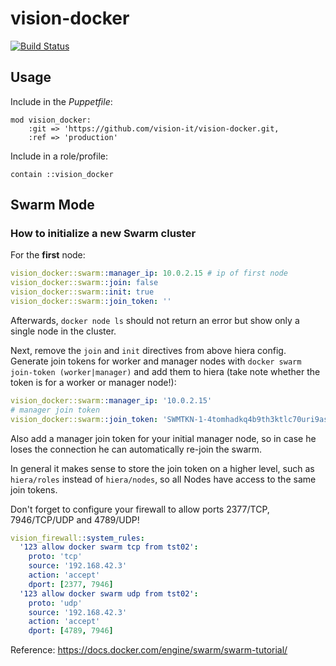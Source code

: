 # vision-docker

[![Build Status](https://travis-ci.org/vision-it/vision-docker.svg?branch=production)](https://travis-ci.org/vision-it/vision-docker)

## Usage

Include in the *Puppetfile*:

```
mod vision_docker:
    :git => 'https://github.com/vision-it/vision-docker.git,
    :ref => 'production'
```

Include in a role/profile:

```puppet
contain ::vision_docker
```

## Swarm Mode

### How to initialize a new Swarm cluster

For the **first** node:

```yaml
vision_docker::swarm::manager_ip: 10.0.2.15 # ip of first node
vision_docker::swarm::join: false
vision_docker::swarm::init: true
vision_docker::swarm::join_token: ''
```

Afterwards, `docker node ls` should not return an error but show only a single node in the cluster.

Next, remove the `join` and `init` directives from above hiera config.
Generate join tokens for worker and manager nodes with `docker swarm join-token (worker|manager)` and add them to hiera (take note whether the token is for a worker or manager node!):

```yaml
vision_docker::swarm::manager_ip: '10.0.2.15'
# manager join token
vision_docker::swarm::join_token: 'SWMTKN-1-4tomhadkq4b9th3ktlc70uri9asx60ajh32lzwijzhwhryspj1-171vp8ra2p00wgipnlnuz172v'
```

Also add a manager join token for your initial manager node, so in case he loses the connection he can automatically re-join the swarm.

In general it makes sense to store the join token on a higher level, such as `hiera/roles` instead of `hiera/nodes`, so all Nodes have access to the same join tokens.

Don't forget to configure your firewall to allow ports 2377/TCP, 7946/TCP/UDP and 4789/UDP!

```yaml
vision_firewall::system_rules:
  '123 allow docker swarm tcp from tst02':
    proto: 'tcp'
    source: '192.168.42.3'
    action: 'accept'
    dport: [2377, 7946]
  '123 allow docker swarm udp from tst02':
    proto: 'udp'
    source: '192.168.42.3'
    action: 'accept'
    dport: [4789, 7946]
```

Reference: https://docs.docker.com/engine/swarm/swarm-tutorial/
